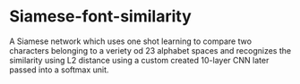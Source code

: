 # Siamese-font-similarity
A Siamese network which uses one shot learning to compare two characters belonging to a veriety od 23 alphabet spaces and recognizes the similarity using L2 distance using a custom created 10-layer CNN later passed into a softmax unit.
